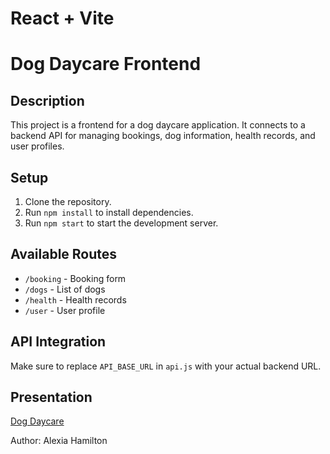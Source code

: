 # React + Vite

# Dog Daycare Frontend

## Description
This project is a frontend for a dog daycare application. It connects to a backend API for managing bookings, dog information, health records, and user profiles.

## Setup
1. Clone the repository.
2. Run `npm install` to install dependencies.
3. Run `npm start` to start the development server.

## Available Routes
- `/booking` - Booking form
- `/dogs` - List of dogs
- `/health` - Health records
- `/user` - User profile

## API Integration
Make sure to replace `API_BASE_URL` in `api.js` with your actual backend URL.

## Presentation
[Dog Daycare]([url](https://docs.google.com/presentation/d/1V-SNSHtJNhwT6WrXovKrl4HzG1NHSHVsF4Os7yOUB8Q/edit?usp=sharing))

Author: Alexia Hamilton
